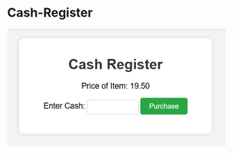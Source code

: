 # Cash-Register
![!image](https://github.com/Ashenafi-Bancha/Cash-Register/blob/main/Screenshot%202025-03-01%20221505.png)
